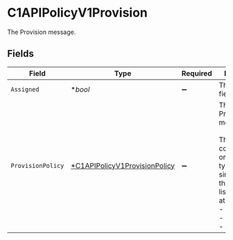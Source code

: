 # C1APIPolicyV1Provision

The Provision message.


## Fields

| Field                                                                                                                                                                          | Type                                                                                                                                                                           | Required                                                                                                                                                                       | Description                                                                                                                                                                    |
| ------------------------------------------------------------------------------------------------------------------------------------------------------------------------------ | ------------------------------------------------------------------------------------------------------------------------------------------------------------------------------ | ------------------------------------------------------------------------------------------------------------------------------------------------------------------------------ | ------------------------------------------------------------------------------------------------------------------------------------------------------------------------------ |
| `Assigned`                                                                                                                                                                     | **bool*                                                                                                                                                                        | :heavy_minus_sign:                                                                                                                                                             | The assigned field.                                                                                                                                                            |
| `ProvisionPolicy`                                                                                                                                                              | [*C1APIPolicyV1ProvisionPolicy](../../models/shared/c1apipolicyv1provisionpolicy.md)                                                                                           | :heavy_minus_sign:                                                                                                                                                             | The ProvisionPolicy message.<br/><br/>This message contains a oneof named typ. Only a single field of the following list may be set at a time:<br/>  - connector<br/>  - manual<br/>  - delegated<br/> |